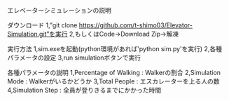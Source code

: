 エレベーターシミュレーションの説明

ダウンロード
1,”git clone https://github.com/t-shimo03/Elevator-Simulation.git”を実行
2,もしくはCode→Download Zip→解凍

実行方法
1,sim.exeを起動(python環境があれば'python sim.py'を実行)
2,各種パラメータの設定
3,run simulationボタンで実行

各種パラメータの説明
1,Percentage of Walking : Walkerの割合
2,Simulation Mode : Walkerがいるかどうか
3,Total People : エスカレーターを上る人の数
4,Simulation Step : 全員が登りきるまでにかかった時間
